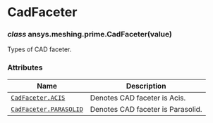 # CadFaceter

<a id="ansys.meshing.prime.CadFaceter"></a>

### *class* ansys.meshing.prime.CadFaceter(value)

Types of CAD faceter.

<!-- !! processed by numpydoc !! -->

### Attributes

| Name | Description |
|----------------------------------------------------------------------------------------------------------------|-----------------------------------|
| [`CadFaceter.ACIS`](ansys.meshing.prime.CadFaceter.ACIS.md#ansys.meshing.prime.CadFaceter.ACIS)                | Denotes CAD faceter is Acis.      |
| [`CadFaceter.PARASOLID`](ansys.meshing.prime.CadFaceter.PARASOLID.md#ansys.meshing.prime.CadFaceter.PARASOLID) | Denotes CAD faceter is Parasolid. |
<!-- vale on -->